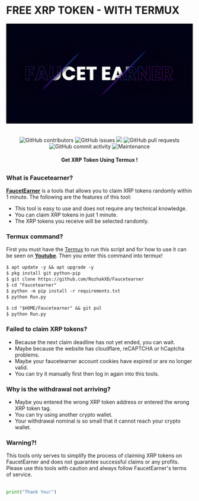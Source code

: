 # FREE XRP TOKEN - WITH TERMUX
<div align="center">
  <img src="Penyimpanan/Faucetearner.jpeg">
  <br>
  <br>
  <p>
    <img alt="GitHub contributors" src="https://img.shields.io/github/contributors/rozhakxd/Faucetearner">
    <img alt="GitHub issues" src="https://img.shields.io/github/issues/rozhakxd/Faucetearner">
    <img src="https://img.shields.io/badge/PRs-welcome-brightgreen.svg?style=shields">
    <img alt="GitHub pull requests" src="https://img.shields.io/github/issues-pr/rozhakxd/Faucetearner">
    <img alt="GitHub commit activity" src="https://img.shields.io/github/commit-activity/m/rozhakxd/Faucetearner">
    <img alt="Maintenance" src="https://img.shields.io/maintenance/no/2024">
  </p>
  <h4> Get XRP Token Using Termux ! </h4>
</div>

##

### What is Faucetearner?
[**FaucetEarner**](https://github.com/RozhakXD/Faucetearner) is a tools that allows you to claim XRP tokens randomly within 1 minute. The following are the features of this tool:

- This tool is easy to use and does not require any technical knowledge.
- You can claim XRP tokens in just 1 minute.
- The XRP tokens you receive will be selected randomly.

### Termux command?
First you must have the [Termux](https://f-droid.org/repo/com.termux_118.apk) to run this script and for how to use it can be seen on [**Youtube**](https://youtu.be/L2rsl4xP1vc). Then you enter this command into termux!
```
$ apt update -y && apt upgrade -y
$ pkg install git python-pip
$ git clone https://github.com/RozhakXD/Faucetearner
$ cd "Faucetearner"
$ python -m pip install -r requirements.txt
$ python Run.py
```

```
$ cd "$HOME/Faucetearner" && git pul
$ python Run.py
```

### Failed to claim XRP tokens?
- Because the next claim deadline has not yet ended, you can wait.
- Maybe because the website has cloudflare, reCAPTCHA or hCaptcha problems.
- Maybe your faucetearner account cookies have expired or are no longer valid.
- You can try it manually first then log in again into this tools.

### Why is the withdrawal not arriving?
- Maybe you entered the wrong XRP token address or entered the wrong XRP token tag.
- You can try using another crypto wallet.
- Your withdrawal nominal is so small that it cannot reach your crypto wallet.

### Warning?!
This tools only serves to simplify the process of claiming XRP tokens on FaucetEarner and does not guarantee successful claims or any profits. Please use this tools with caution and always follow FaucetEarner's terms of service.

##
```python
print("Thank You!")
```
##
